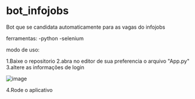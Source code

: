 # bot_infojobs
 Bot que se candidata automaticamente para as vagas do infojobs

ferramentas:
 -python
 -selenium

 modo de uso:
 
 1.Baixe o repositorio
 2.abra no editor de sua preferencia o arquivo "App.py"
 3.altere as informações de login
 
 ![image](https://github.com/lucas-araujo20/bot/assets/146901361/20dcfc11-301c-47bf-843e-f783a7672744)

4.Rode o aplicativo
